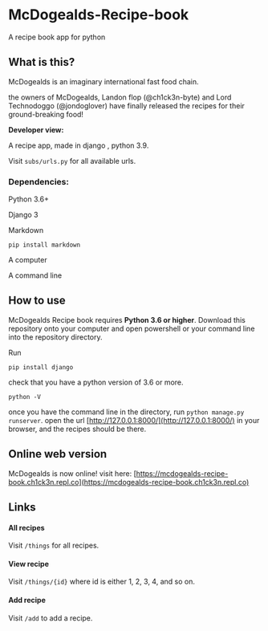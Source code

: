 # McDogealds-Recipe-book
A recipe book app for python


## What is this?

McDogealds is an imaginary international fast food chain.

the owners of McDogealds, Landon flop (@ch1ck3n-byte) and Lord Technodoggo (@jondoglover) have finally released the recipes for their ground-breaking food!

**Developer view:**

A recipe app, made in django , python 3.9.

Visit `subs/urls.py` for all available urls.

### Dependencies:

Python 3.6+

Django 3

Markdown

```
pip install markdown
```

A computer

A command line

## How to use

McDogealds Recipe book requires **Python 3.6 or higher**. Download this repository onto your computer and open powershell or your command line into the repository directory.

Run

```
pip install django
```
check that you have a python version of 3.6 or more.
```
python -V
```

once you have the command line in the directory, run `python manage.py runserver`. open the url [http://127.0.0.1:8000/](http://127.0.0.1:8000/) in your browser, and the recipes should be there.

## Online web version

McDogealds is now online! visit here: [https://mcdogealds-recipe-book.ch1ck3n.repl.co](https://mcdogealds-recipe-book.ch1ck3n.repl.co)

## Links

#### All recipes

  Visit `/things` for all recipes.

#### View recipe
  Visit `/things/{id}` where id is either 1, 2, 3, 4, and so on.
#### Add recipe
  Visit `/add` to add a recipe.
